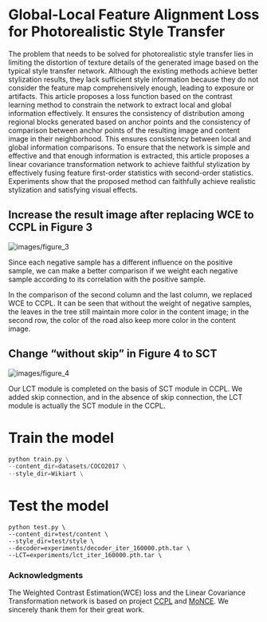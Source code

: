 # Global-Local Feature Alignment Loss for Photorealistic Style Transfer

The problem that needs to be solved for photorealistic style transfer lies in limiting the distortion of texture details of the generated image based on the typical style transfer network. Although the existing methods achieve better stylization results, they lack sufficient style information because they do not consider the feature map comprehensively enough, leading to exposure or artifacts. This article proposes a loss function based on the contrast learning method to constrain the network to extract local and global information effectively. It ensures the consistency of distribution among regional blocks generated based on anchor points and the consistency of comparison between anchor points of the resulting image and content image in their neighborhood. This ensures consistency between local and global information comparisons. To ensure that the network is simple and effective and that enough information is extracted, this article proposes a linear covariance transformation network to achieve faithful stylization by effectively fusing feature first-order statistics with second-order statistics. Experiments show that the proposed method can faithfully achieve realistic stylization and satisfying visual effects.

## Increase the result image after replacing WCE to CCPL in Figure 3

![images/figure_3](E:\Git\upto_git\GLFA_submit\README.assets\image-20230619205834783.png)

Since each negative sample has a different influence on the positive sample, we can make a better comparison if we weight each negative sample according to its correlation with the positive sample.

In the comparison of the second column and the last column, we replaced WCE to CCPL. It can be seen that without the weight of negative samples, the leaves in the tree still maintain more color in the content image;  in the second row, the color of the road also keep more color in the content image.

## Change “without skip” in Figure 4 to SCT

![images/figure_4](E:\Git\upto_git\GLFA_submit\README.assets\image-20230619211434572.png)

Our LCT module is completed on the basis of SCT module in CCPL. We added skip connection, and in the absence of skip connection, the LCT module is actually the SCT module in the CCPL.



# Train the model

```python
python train.py \
--content_dir=datasets/COCO2017 \
--style_dir=Wikiart \
```

# Test the model

```
python test.py \
--content_dir=test/content \
--style_dir=test/style \
--decoder=experiments/decoder_iter_160000.pth.tar \
--LCT=experiments/lct_iter_160000.pth.tar \
```

### Acknowledgments

The Weighted Contrast Estimation(WCE) loss and the Linear Covariance Transformation network is based on project [CCPL](https://github.com/JarrentWu1031/CCPL) and [MoNCE](https://github.com/fnzhan/MoNCE). We sincerely thank them for their great work.
